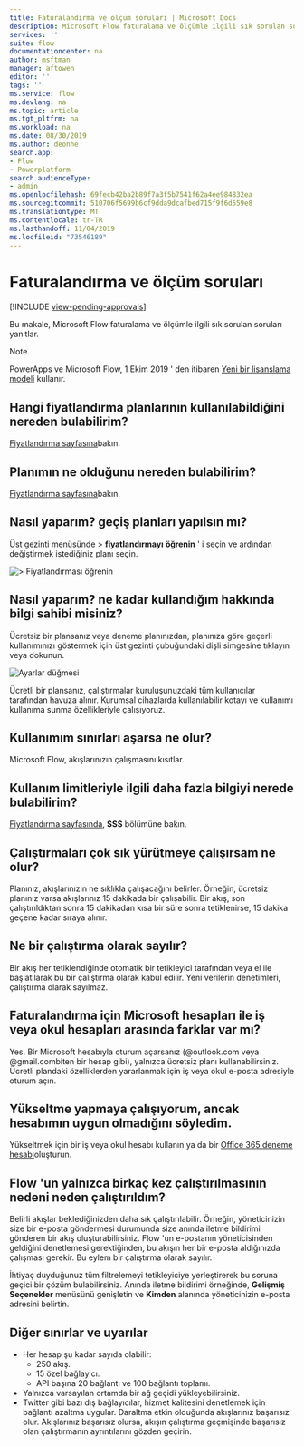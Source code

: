 ```yaml
---
title: Faturalandırma ve ölçüm soruları | Microsoft Docs
description: Microsoft Flow faturalama ve ölçümle ilgili sık sorulan soruların yanıtları
services: ''
suite: flow
documentationcenter: na
author: msftman
manager: aftowen
editor: ''
tags: ''
ms.service: flow
ms.devlang: na
ms.topic: article
ms.tgt_pltfrm: na
ms.workload: na
ms.date: 08/30/2019
ms.author: deonhe
search.app:
- Flow
- Powerplatform
search.audienceType:
- admin
ms.openlocfilehash: 69fecb42ba2b89f7a3f5b7541f62a4ee984832ea
ms.sourcegitcommit: 510706f5699b6cf9dda9dcafbed715f9f6d559e8
ms.translationtype: MT
ms.contentlocale: tr-TR
ms.lasthandoff: 11/04/2019
ms.locfileid: "73546189"
---
```

# <a name="billing-and-metering-questions"></a>Faturalandırma ve ölçüm soruları
[!INCLUDE [view-pending-approvals](includes/cc-rebrand.md)]

Bu makale, Microsoft Flow faturalama ve ölçümle ilgili sık sorulan soruları yanıtlar.

>[!NOTE]
> PowerApps ve Microsoft Flow, 1 Ekim 2019 ' den itibaren [Yeni bir lisanslama modeli](https://docs.microsoft.com/power-platform/admin/powerapps-flow-licensing-faq) kullanır. 

## <a name="where-can-i-find-out-what-pricing-plans-are-available"></a>Hangi fiyatlandırma planlarının kullanılabildiğini nereden bulabilirim?

[Fiyatlandırma sayfasına](https://flow.microsoft.com/pricing/)bakın.

## <a name="where-can-i-find-out-what-my-plan-is"></a>Planımın ne olduğunu nereden bulabilirim?

[Fiyatlandırma sayfasına](https://flow.microsoft.com/pricing/)bakın.

## <a name="how-do-i-switch-plans"></a>Nasıl yaparım? geçiş planları yapılsın mı?

Üst gezinti menüsünde > **fiyatlandırmayı** **öğrenin** ' i seçin ve ardından değiştirmek istediğiniz planı seçin.

![> Fiyatlandırması öğrenin](./media/billing-questions/learn-pricing.png)

## <a name="how-do-i-know-how-much-ive-used"></a>Nasıl yaparım? ne kadar kullandığım hakkında bilgi sahibi misiniz?

Ücretsiz bir plansanız veya deneme planınızdan, planınıza göre geçerli kullanımınızı göstermek için üst gezinti çubuğundaki dişli simgesine tıklayın veya dokunun. 

![Ayarlar düğmesi](./media/billing-questions/settings.png)

Ücretli bir plansanız, çalıştırmalar kuruluşunuzdaki tüm kullanıcılar tarafından havuza alınır. Kurumsal cihazlarda kullanılabilir kotayı ve kullanımı kullanıma sunma özellikleriyle çalışıyoruz.

## <a name="what-happens-if-my-usage-exceeds-the-limits"></a>Kullanımım sınırları aşarsa ne olur?

Microsoft Flow, akışlarınızın çalışmasını kısıtlar.

## <a name="where-can-i-find-more-information-regarding-the-usage-limits"></a>Kullanım limitleriyle ilgili daha fazla bilgiyi nerede bulabilirim?

[Fiyatlandırma sayfasında](https://flow.microsoft.com/pricing/), **SSS** bölümüne bakın.

## <a name="what-happens-if-i-try-to-execute-runs-too-frequently"></a>Çalıştırmaları çok sık yürütmeye çalışırsam ne olur?

Planınız, akışlarınızın ne sıklıkla çalışacağını belirler. Örneğin, ücretsiz planınız varsa akışlarınız 15 dakikada bir çalışabilir. Bir akış, son çalıştırıldıktan sonra 15 dakikadan kısa bir süre sonra tetiklenirse, 15 dakika geçene kadar sıraya alınır.

## <a name="what-counts-as-a-run"></a>Ne bir çalıştırma olarak sayılır?

Bir akış her tetiklendiğinde otomatik bir tetikleyici tarafından veya el ile başlatılarak bu bir çalıştırma olarak kabul edilir. Yeni verilerin denetimleri, çalıştırma olarak sayılmaz.

## <a name="are-there-differences-between-microsoft-accounts-and-work-or-school-accounts-for-billing"></a>Faturalandırma için Microsoft hesapları ile iş veya okul hesapları arasında farklar var mı?

Yes. Bir Microsoft hesabıyla oturum açarsanız (@outlook.com veya @gmail.combiten bir hesap gibi), yalnızca ücretsiz planı kullanabilirsiniz. Ücretli plandaki özelliklerden yararlanmak için iş veya okul e-posta adresiyle oturum açın.

## <a name="im-trying-to-upgrade-but-im-told-my-account-isnt-eligible"></a>Yükseltme yapmaya çalışıyorum, ancak hesabımın uygun olmadığını söyledim.

Yükseltmek için bir iş veya okul hesabı kullanın ya da bir [Office 365 deneme hesabı](https://powerbi.microsoft.com/documentation/powerbi-admin-signing-up-for-power-bi-with-a-new-office-365-trial/)oluşturun.

## <a name="why-did-i-run-out-of-runs-when-my-flow-only-ran-a-few-times"></a>Flow 'un yalnızca birkaç kez çalıştırılmasının nedeni neden çalıştırıldım?

Belirli akışlar beklediğinizden daha sık çalıştırılabilir. Örneğin, yöneticinizin size bir e-posta göndermesi durumunda size anında iletme bildirimi gönderen bir akış oluşturabilirsiniz. Flow 'un e-postanın yöneticisinden geldiğini denetlemesi gerektiğinden, bu akışın her bir e-posta aldığınızda çalışması gerekir. Bu eylem bir çalıştırma olarak sayılır.

İhtiyaç duyduğunuz tüm filtrelemeyi tetikleyiciye yerleştirerek bu soruna geçici bir çözüm bulabilirsiniz. Anında iletme bildirimi örneğinde, **Gelişmiş Seçenekler** menüsünü genişletin ve **Kimden** alanında yöneticinizin e-posta adresini belirtin.

## <a name="other-limits-and-caveats"></a>Diğer sınırlar ve uyarılar

* Her hesap şu kadar sayıda olabilir:
  * 250 akış.
  * 15 özel bağlayıcı.
  * API başına 20 bağlantı ve 100 bağlantı toplamı.
* Yalnızca varsayılan ortamda bir ağ geçidi yükleyebilirsiniz.
* Twitter gibi bazı dış bağlayıcılar, hizmet kalitesini denetlemek için bağlantı azaltma uygular. Daraltma etkin olduğunda akışlarınız başarısız olur. Akışlarınız başarısız olursa, akışın çalıştırma geçmişinde başarısız olan çalıştırmanın ayrıntılarını gözden geçirin.
